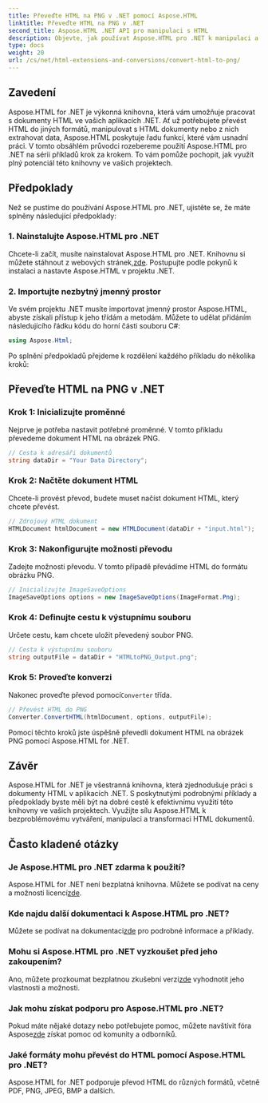 ```yaml
---
title: Převeďte HTML na PNG v .NET pomocí Aspose.HTML
linktitle: Převeďte HTML na PNG v .NET
second_title: Aspose.HTML .NET API pro manipulaci s HTML
description: Objevte, jak používat Aspose.HTML pro .NET k manipulaci a převodu HTML dokumentů. Podrobný průvodce pro efektivní vývoj .NET.
type: docs
weight: 20
url: /cs/net/html-extensions-and-conversions/convert-html-to-png/
---
```


## Zavedení

Aspose.HTML for .NET je výkonná knihovna, která vám umožňuje pracovat s dokumenty HTML ve vašich aplikacích .NET. Ať už potřebujete převést HTML do jiných formátů, manipulovat s HTML dokumenty nebo z nich extrahovat data, Aspose.HTML poskytuje řadu funkcí, které vám usnadní práci. V tomto obsáhlém průvodci rozebereme použití Aspose.HTML pro .NET na sérii příkladů krok za krokem. To vám pomůže pochopit, jak využít plný potenciál této knihovny ve vašich projektech.

## Předpoklady

Než se pustíme do používání Aspose.HTML pro .NET, ujistěte se, že máte splněny následující předpoklady:

### 1. Nainstalujte Aspose.HTML pro .NET

 Chcete-li začít, musíte nainstalovat Aspose.HTML pro .NET. Knihovnu si můžete stáhnout z webových stránek,[zde](https://releases.aspose.com/html/net/). Postupujte podle pokynů k instalaci a nastavte Aspose.HTML v projektu .NET.

### 2. Importujte nezbytný jmenný prostor

Ve svém projektu .NET musíte importovat jmenný prostor Aspose.HTML, abyste získali přístup k jeho třídám a metodám. Můžete to udělat přidáním následujícího řádku kódu do horní části souboru C#:

```csharp
using Aspose.Html;
```

Po splnění předpokladů přejdeme k rozdělení každého příkladu do několika kroků:

## Převeďte HTML na PNG v .NET

### Krok 1: Inicializujte proměnné

Nejprve je potřeba nastavit potřebné proměnné. V tomto příkladu převedeme dokument HTML na obrázek PNG.

```csharp
// Cesta k adresáři dokumentů
string dataDir = "Your Data Directory";
```

### Krok 2: Načtěte dokument HTML

Chcete-li provést převod, budete muset načíst dokument HTML, který chcete převést. 

```csharp
// Zdrojový HTML dokument
HTMLDocument htmlDocument = new HTMLDocument(dataDir + "input.html");
```

### Krok 3: Nakonfigurujte možnosti převodu

Zadejte možnosti převodu. V tomto případě převádíme HTML do formátu obrázku PNG.

```csharp
// Inicializujte ImageSaveOptions
ImageSaveOptions options = new ImageSaveOptions(ImageFormat.Png);
```

### Krok 4: Definujte cestu k výstupnímu souboru

Určete cestu, kam chcete uložit převedený soubor PNG.

```csharp
// Cesta k výstupnímu souboru
string outputFile = dataDir + "HTMLtoPNG_Output.png";
```

### Krok 5: Proveďte konverzi

 Nakonec proveďte převod pomocí`Converter` třída.

```csharp
// Převést HTML do PNG
Converter.ConvertHTML(htmlDocument, options, outputFile);
```

Pomocí těchto kroků jste úspěšně převedli dokument HTML na obrázek PNG pomocí Aspose.HTML for .NET.

## Závěr

Aspose.HTML for .NET je všestranná knihovna, která zjednodušuje práci s dokumenty HTML v aplikacích .NET. S poskytnutými podrobnými příklady a předpoklady byste měli být na dobré cestě k efektivnímu využití této knihovny ve vašich projektech. Využijte sílu Aspose.HTML k bezproblémovému vytváření, manipulaci a transformaci HTML dokumentů.

## Často kladené otázky

### Je Aspose.HTML pro .NET zdarma k použití?
 Aspose.HTML for .NET není bezplatná knihovna. Můžete se podívat na ceny a možnosti licencí[zde](https://purchase.aspose.com/buy).

### Kde najdu další dokumentaci k Aspose.HTML pro .NET?
 Můžete se podívat na dokumentaci[zde](https://reference.aspose.com/html/net/) pro podrobné informace a příklady.

### Mohu si Aspose.HTML pro .NET vyzkoušet před jeho zakoupením?
 Ano, můžete prozkoumat bezplatnou zkušební verzi[zde](https://releases.aspose.com/) vyhodnotit jeho vlastnosti a možnosti.

### Jak mohu získat podporu pro Aspose.HTML pro .NET?
 Pokud máte nějaké dotazy nebo potřebujete pomoc, můžete navštívit fóra Aspose[zde](https://forum.aspose.com/) získat pomoc od komunity a odborníků.

### Jaké formáty mohu převést do HTML pomocí Aspose.HTML pro .NET?
Aspose.HTML for .NET podporuje převod HTML do různých formátů, včetně PDF, PNG, JPEG, BMP a dalších.